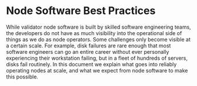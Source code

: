 # Node Software Best Practices

While validator node software is built by skilled software engineering teams,
the developers do not have as much visibility
into the operational side of things as we do as node operators.
Some challenges only become visible at a certain scale.
For example, disk failures are rare enough that most software engineers
can go an entire career without ever personally experiencing their workstation failing,
but in a fleet of hundreds of servers, disks fail routinely.
In this document we explain what goes into reliably operating nodes at scale,
and what we expect from node software to make this possible.
